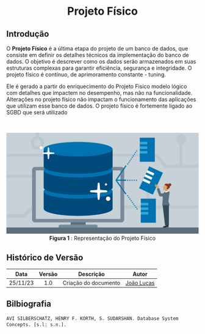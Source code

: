 <center>

# <a>Projeto Físico</a>
</center>

## <a>Introdução</a>
O **<a>Projeto Físico</a>** é a última etapa do projeto de um banco de dados, que consiste em definir os detalhes técnicos da implementação do banco de dados. O objetivo é descrever como os dados serão armazenados em suas estruturas complexas para garantir eficiência, segurança e integridade. O projeto físico é contínuo, de aprimoramento constante - tuning. 

Ele é gerado a partir do enriquecimento do Projeto Fisico modelo lógico com detalhes que impactem no desempenho, mas não na funcionalidade. Alterações no projeto físico não impactam o funcionamento das aplicações que utilizam esse banco de dados. O projeto físico é fortemente ligado ao SGBD que será utilizado 


<br>
<center>

![Projeto Físico](../../images/projeto-fisico/projeto-fisico.png)<br>
**<a>Figura 1</a>** : Representação do Projeto Físico 
</center>


## <a>Histórico de Versão</a>
<center>

|   Data   | Versão |      Descrição       |                   Autor                    |
| :------: | :----: | :------------------: | :----------------------------------------: |
| 25/11/23 |  1.0   | Criação do documento | [João Lucas](https://github.com/HacKairos) |

</center>

## <a>Bilbiografia</a>
    AVI SILBERSCHATZ, HENRY F. KORTH, S. SUDARSHAN. Database System Concepts. [s.l: s.n.].